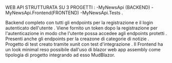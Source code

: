 WEB API STRUTTURATA SU 3 PROGETTI :
-MyNewsApi (BACKEND)
-MyNewsApi.Frontend(FRONTEND)
-MyNewsApi.Tests .

Backend completo con tutti gli endpoints per la registrazione e il login autenticato dell'utente .
Viene fornito un token dopo la registrazione per l'autenticazione in modo che l'utente possa accedee agli endpoints protetti .
Presenti anche gli endpoints per la creazone di categorie di notizie . 
Progetto di test creato tramite xunit con test d'integrazione .
Il Frontend ha  un look minimal reso possibile  dall'uso di blazor web app assembly come tipologia di progetto integrando  ad esso MudBlazor.
